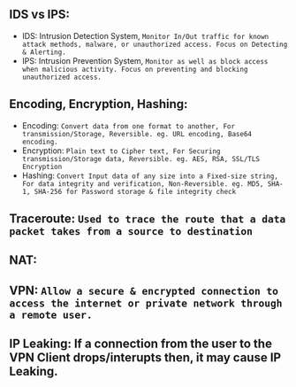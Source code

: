 ## IDS vs IPS:
- IDS: Intrusion Detection System, `Monitor In/Out traffic for known attack methods, malware, or unauthorized access. Focus on Detecting & Alerting.`
- IPS: Intrusion Prevention System, `Monitor as well as block access when malicious activity. Focus on preventing and blocking unauthorized access.`


## Encoding, Encryption, Hashing:
- Encoding: `Convert data from one format to another, For transmission/Storage, Reversible. eg. URL encoding, Base64 encoding.`
- Encryption: `Plain text to Cipher text, For Securing transmission/Storage data, Reversible. eg. AES, RSA, SSL/TLS Encryption`
- Hashing: `Convert Input data of any size into a Fixed-size string, For data integrity and verification, Non-Reversible. eg. MD5, SHA-1, SHA-256 for Password storage & file integrity check`

## Traceroute: `Used to trace the route that a data packet takes from a source to destination`

## NAT:


## VPN: `Allow a secure & encrypted connection to access the internet or private network through a remote user.`
## IP Leaking: If a connection from the user to the VPN Client drops/interupts then, it may cause IP Leaking.
